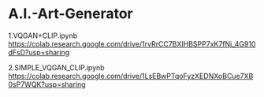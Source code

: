 # A.I.-Art-Generator
1.VQGAN+CLIP.ipynb
https://colab.research.google.com/drive/1rvRrCC7BXIHBSPP7xK7fNj_4G910dFsD?usp=sharing


2.SIMPLE_VQGAN_CLIP.ipynb
https://colab.research.google.com/drive/1LsEBwPTqoFyzXEDNXoBCue7XB0sP7WQK?usp=sharing
